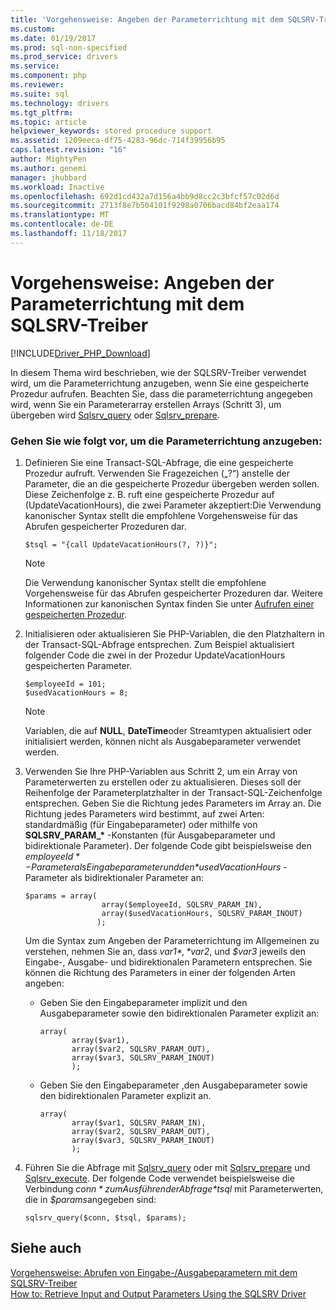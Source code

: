 ```yaml
---
title: 'Vorgehensweise: Angeben der Parameterrichtung mit dem SQLSRV-Treiber | Microsoft Docs'
ms.custom: 
ms.date: 01/19/2017
ms.prod: sql-non-specified
ms.prod_service: drivers
ms.service: 
ms.component: php
ms.reviewer: 
ms.suite: sql
ms.technology: drivers
ms.tgt_pltfrm: 
ms.topic: article
helpviewer_keywords: stored procedure support
ms.assetid: 1209eeca-df75-4283-96dc-714f39956b95
caps.latest.revision: "16"
author: MightyPen
ms.author: genemi
manager: jhubbard
ms.workload: Inactive
ms.openlocfilehash: 692d1cd432a7d156a4bb9d8cc2c3bfcf57c02d6d
ms.sourcegitcommit: 2713f8e7b504101f9298a0706bacd84bf2eaa174
ms.translationtype: MT
ms.contentlocale: de-DE
ms.lasthandoff: 11/18/2017
---
```

# <a name="how-to-specify-parameter-direction-using-the-sqlsrv-driver"></a>Vorgehensweise: Angeben der Parameterrichtung mit dem SQLSRV-Treiber
[!INCLUDE[Driver_PHP_Download](../../includes/driver_php_download.md)]

In diesem Thema wird beschrieben, wie der SQLSRV-Treiber verwendet wird, um die Parameterrichtung anzugeben, wenn Sie eine gespeicherte Prozedur aufrufen. Beachten Sie, dass die parameterrichtung angegeben wird, wenn Sie ein Parameterarray erstellen Arrays (Schritt 3), um übergeben wird [Sqlsrv_query](../../connect/php/sqlsrv-query.md) oder [Sqlsrv_prepare](../../connect/php/sqlsrv-prepare.md).  
  
### <a name="to-specify-parameter-direction"></a>Gehen Sie wie folgt vor, um die Parameterrichtung anzugeben:  
  
1.  Definieren Sie eine Transact-SQL-Abfrage, die eine gespeicherte Prozedur aufruft. Verwenden Sie Fragezeichen („?“) anstelle der Parameter, die an die gespeicherte Prozedur übergeben werden sollen. Diese Zeichenfolge z. B. ruft eine gespeicherte Prozedur auf (UpdateVacationHours), die zwei Parameter akzeptiert:Die Verwendung kanonischer Syntax stellt die empfohlene Vorgehensweise für das Abrufen gespeicherter Prozeduren dar.  
  
    ```  
    $tsql = "{call UpdateVacationHours(?, ?)}";  
    ```  
  
    > [!NOTE]  
    > Die Verwendung kanonischer Syntax stellt die empfohlene Vorgehensweise für das Abrufen gespeicherter Prozeduren dar. Weitere Informationen zur kanonischen Syntax finden Sie unter [Aufrufen einer gespeicherten Prozedur](http://go.microsoft.com/fwlink/?linkid=119517).  
  
2.  Initialisieren oder aktualisieren Sie PHP-Variablen, die den Platzhaltern in der Transact-SQL-Abfrage entsprechen. Zum Beispiel aktualisiert folgender Code die zwei in der Prozedur UpdateVacationHours gespeicherten Parameter.  
  
    ```  
    $employeeId = 101;  
    $usedVacationHours = 8;  
    ```  
  
    > [!NOTE]  
    > Variablen, die auf **NULL**, **DateTime**oder Streamtypen aktualisiert oder initialisiert werden, können nicht als Ausgabeparameter verwendet werden.  
  
3.  Verwenden Sie Ihre PHP-Variablen aus Schritt 2, um ein Array von Parameterwerten zu erstellen oder zu aktualisieren. Dieses soll der Reihenfolge der Parameterplatzhalter in der Transact-SQL-Zeichenfolge entsprechen. Geben Sie die Richtung  jedes Parameters im Array an. Die Richtung jedes Parameters wird bestimmt, auf zwei Arten: standardmäßig (für Eingabeparameter) oder mithilfe von **SQLSRV_PARAM_\***  -Konstanten (für Ausgabeparameter und bidirektionale Parameter). Der folgende Code gibt beispielsweise den *$employeeId* -Parameter als Eingabeparameter und den *$usedVacationHours* -Parameter als bidirektionaler Parameter an:  
  
    ```  
    $params = array(  
                     array($employeeId, SQLSRV_PARAM_IN),  
                     array($usedVacationHours, SQLSRV_PARAM_INOUT)  
                    );  
    ```  
  
    Um die Syntax zum Angeben der Parameterrichtung im Allgemeinen zu verstehen, nehmen Sie an, dass *$var1*, *$var2*, und *$var3* jeweils den Eingabe-, Ausgabe- und bidirektionalen Parametern entsprechen. Sie können die Richtung des Parameters in einer der folgenden Arten angeben:  
  
    -   Geben Sie den Eingabeparameter implizit und den Ausgabeparameter sowie den bidirektionalen Parameter explizit an:  
  
        ```  
        array(   
               array($var1),  
               array($var2, SQLSRV_PARAM_OUT),  
               array($var3, SQLSRV_PARAM_INOUT)  
               );  
        ```  
  
    -   Geben Sie den Eingabeparameter ,den Ausgabeparameter sowie den bidirektionalen Parameter explizit an.  
  
        ```  
        array(   
               array($var1, SQLSRV_PARAM_IN),  
               array($var2, SQLSRV_PARAM_OUT),  
               array($var3, SQLSRV_PARAM_INOUT)  
               );  
        ```  
  
4.  Führen Sie die Abfrage mit [Sqlsrv_query](../../connect/php/sqlsrv-query.md) oder mit [Sqlsrv_prepare](../../connect/php/sqlsrv-prepare.md) und [Sqlsrv_execute](../../connect/php/sqlsrv-execute.md). Der folgende Code verwendet beispielsweise die Verbindung *$conn* zum Ausführen der Abfrage *$tsql* mit Parameterwerten, die in *$params*angegeben sind:  
  
    ```  
    sqlsrv_query($conn, $tsql, $params);  
    ```  
  
## <a name="see-also"></a>Siehe auch  
[Vorgehensweise: Abrufen von Eingabe-/Ausgabeparametern mit dem SQLSRV-Treiber](../../connect/php/how-to-retrieve-output-parameters-using-the-sqlsrv-driver.md)  
[How to: Retrieve Input and Output Parameters Using the SQLSRV Driver](../../connect/php/how-to-retrieve-input-and-output-parameters-using-the-sqlsrv-driver.md)  
  
